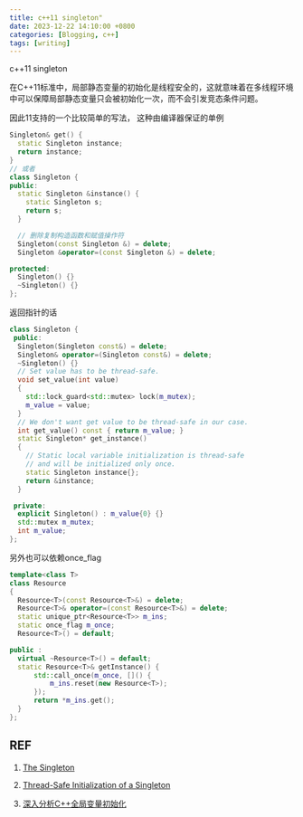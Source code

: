 ```yaml
---
title: c++11 singleton"
date: 2023-12-22 14:10:00 +0800
categories: [Blogging, c++]
tags: [writing]
---
```


c++11 singleton

在C++11标准中，局部静态变量的初始化是线程安全的，这就意味着在多线程环境中可以保障局部静态变量只会被初始化一次，而不会引发竞态条件问题。

因此11支持的一个比较简单的写法， 这种由编译器保证的单例

```c++
Singleton& get() {
  static Singleton instance;
  return instance;
}
// 或者
class Singleton {
public:
  static Singleton &instance() {
    static Singleton s;
    return s;
  }

  // 删除复制构造函数和赋值操作符
  Singleton(const Singleton &) = delete;
  Singleton &operator=(const Singleton &) = delete;

protected:
  Singleton() {}
  ~Singleton() {}
};
```

返回指针的话

```cpp
class Singleton {
 public:
  Singleton(Singleton const&) = delete;
  Singleton& operator=(Singleton const&) = delete;
  ~Singleton() {}
  // Set value has to be thread-safe.
  void set_value(int value)
  {
    std::lock_guard<std::mutex> lock(m_mutex);
    m_value = value;
  }
  // We don't want get value to be thread-safe in our case.
  int get_value() const { return m_value; }
  static Singleton* get_instance()
  {
    // Static local variable initialization is thread-safe
    // and will be initialized only once.
    static Singleton instance{};
    return &instance;
  }

 private:
  explicit Singleton() : m_value{0} {}
  std::mutex m_mutex;
  int m_value;
};
```

另外也可以依赖once_flag

```cpp
template<class T> 
class Resource
{
  Resource<T>(const Resource<T>&) = delete;
  Resource<T>& operator=(const Resource<T>&) = delete;
  static unique_ptr<Resource<T>> m_ins;
  static once_flag m_once;
  Resource<T>() = default;

public : 
  virtual ~Resource<T>() = default;
  static Resource<T>& getInstance() {
      std::call_once(m_once, []() {
          m_ins.reset(new Resource<T>);
      });
      return *m_ins.get();
  }
};
```

## REF

1. [The Singleton](https://www.modernescpp.com/index.php/creational-patterns-singleton/)

2. [Thread-Safe Initialization of a Singleton](https://www.modernescpp.com/index.php/thread-safe-initialization-of-a-singleton/)

3. [深入分析C++全局变量初始化](https://zhuanlan.zhihu.com/p/664349537)
